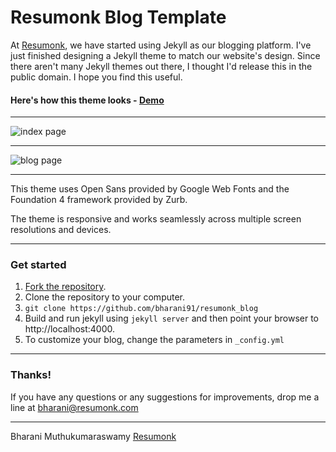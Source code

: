 Resumonk Blog Template
======================

At [Resumonk](http://www.resumonk.com), we have started using Jekyll as our blogging platform. I've just finished designing a Jekyll theme to match our website's design. Since there aren't many Jekyll themes out there, I thought I'd release this in the public domain. I hope you find this useful.

#### Here's how this theme looks - [Demo](http://www.resumonk.com/blog)

---

![index page](http://s22.postimg.org/fo9lul0up/blog_index.jpg)

---

![blog page](http://s8.postimg.org/gwidoe2mt/blog_post_page.jpg)


---

This theme uses Open Sans provided by Google Web Fonts and the Foundation 4 framework provided by Zurb.

The theme is responsive and works seamlessly across multiple screen resolutions and devices.

---

### Get started

1. [Fork the repository](https://github.com/bharani91/resumonk_blog/fork).
2. Clone the repository to your computer. 
3. `git clone https://github.com/bharani91/resumonk_blog`
4. Build and run jekyll using `jekyll server` and then point your browser to http://localhost:4000.
5. To customize your blog, change the parameters in `_config.yml`

---


### Thanks!

If you have any questions or any suggestions for improvements, drop me a line at [bharani@resumonk.com](mailto:bharani@resumonk.com)


---


Bharani Muthukumaraswamy
[Resumonk](http://www.resumonk.com)